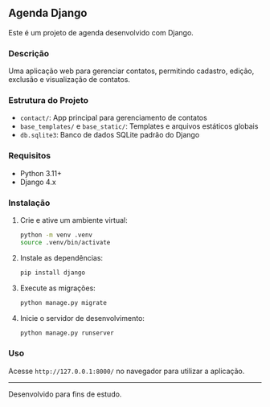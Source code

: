 ## Agenda Django

Este é um projeto de agenda desenvolvido com Django.

### Descrição
Uma aplicação web para gerenciar contatos, permitindo cadastro, edição, exclusão e visualização de contatos.

### Estrutura do Projeto
- `contact/`: App principal para gerenciamento de contatos
- `base_templates/` e `base_static/`: Templates e arquivos estáticos globais
- `db.sqlite3`: Banco de dados SQLite padrão do Django

### Requisitos
- Python 3.11+
- Django 4.x

### Instalação
1. Crie e ative um ambiente virtual:
	```bash
	python -m venv .venv
	source .venv/bin/activate
	```
2. Instale as dependências:
	```bash
	pip install django
	```
3. Execute as migrações:
	```bash
	python manage.py migrate
	```
4. Inicie o servidor de desenvolvimento:
	```bash
	python manage.py runserver
	```

### Uso
Acesse `http://127.0.0.1:8000/` no navegador para utilizar a aplicação.

---
Desenvolvido para fins de estudo.
